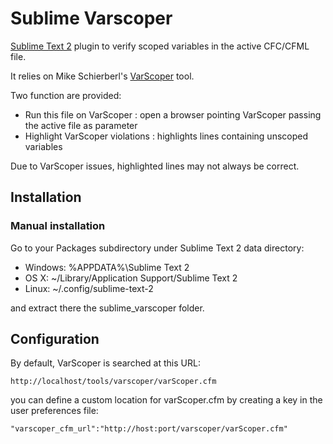 Sublime Varscoper
=============

[Sublime Text 2](http://www.sublimetext.com/) plugin to verify scoped variables in the active CFC/CFML file.

It relies on Mike Schierberl's [VarScoper](http://varscoper.riaforge.org/) tool.

Two function are provided:
* Run this file on VarScoper : open a browser pointing VarScoper passing the active file as parameter
* Highlight VarScoper violations : highlights lines containing unscoped variables

Due to VarScoper issues, highlighted lines may not always be correct.

Installation
------------

### Manual installation

Go to your Packages subdirectory under Sublime Text 2 data directory:

* Windows: %APPDATA%\Sublime Text 2
* OS X: ~/Library/Application Support/Sublime Text 2
* Linux: ~/.config/sublime-text-2

and extract there the sublime_varscoper folder.

Configuration
-------------

By default, VarScoper is searched at this URL:

	http://localhost/tools/varscoper/varScoper.cfm

you can define a custom location for varScoper.cfm by creating a key in the user preferences file:

	"varscoper_cfm_url":"http://host:port/varscoper/varScoper.cfm"
